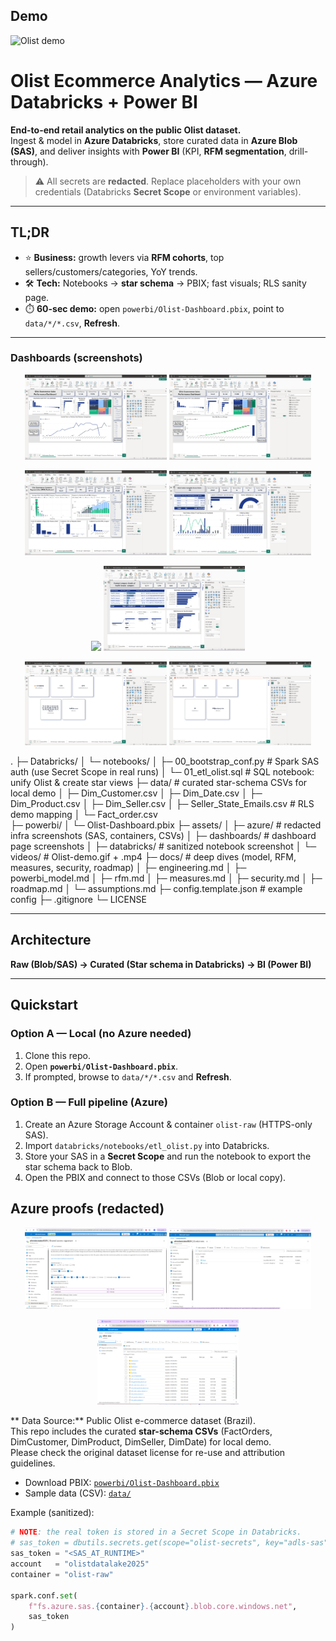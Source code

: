 
## Demo

![Olist demo](assets/videos/Olist-demo.gif)

# Olist Ecommerce Analytics — Azure Databricks + Power BI

**End-to-end retail analytics on the public Olist dataset.**  
Ingest & model in **Azure Databricks**, store curated data in **Azure Blob (SAS)**, and deliver insights with **Power BI** (KPI, **RFM segmentation**, drill-through).

> ⚠️ All secrets are **redacted**. Replace placeholders with your own credentials (Databricks **Secret Scope** or environment variables).

---

## TL;DR

- ⭐ **Business:** growth levers via **RFM cohorts**, top sellers/customers/categories, YoY trends.  
- 🛠️ **Tech:** Notebooks → **star schema** → PBIX; fast visuals; RLS sanity page.  
- ⏱️ **60-sec demo:** open `powerbi/Olist-Dashboard.pbix`, point to `data/*/*.csv`, **Refresh**.


---


### Dashboards (screenshots)

<p align="center">
  <img src="assets/dashboards/Performance_overview.png" width="45%"/>
  <img src="assets/dashboards/Performance_overview2.png" width="45%"/>
</p>

<p align="center">
  <img src="assets/dashboards/Customer_segmentation%20(RFM).png" width="45%"/>
  <img src="assets/dashboards/drillthrough%201%20seller%20insight.png" width="45%"/>
</p>

<p align="center">
  <img src="assets/dashboards/drillthrough%202%20customers%20performance.png" width="45%"/>
  <img src="assets/dashboards/drillthrough3%20Productcategory%20details.png" width="45%"/>
</p>

<p align="center">
  <img src="assets/dashboards/RLS%20check1.png" width="45%"/>
  <img src="assets/dashboards/RLS%20check2.png" width="45%"/>
</p>




.
├─ Databricks/
│  └─ notebooks/
│     ├─ 00_bootstrap_conf.py         # Spark SAS auth (use Secret Scope in real runs)
│     └─ 01_etl_olist.sql             # SQL notebook: unify Olist & create star views
├─ data/                              # curated star-schema CSVs for local demo
│  ├─ Dim_Customer.csv
│  ├─ Dim_Date.csv
│  ├─ Dim_Product.csv
│  ├─ Dim_Seller.csv
│  ├─ Seller_State_Emails.csv         # RLS demo mapping
│  └─ Fact_order.csv                  
├─ powerbi/
│  └─ Olist-Dashboard.pbix
├─ assets/
│  ├─ azure/                          # redacted infra screenshots (SAS, containers, CSVs)
│  ├─ dashboards/                     # dashboard page screenshots
│  ├─ databricks/                     # sanitized notebook screenshot
│  └─ videos/                         # Olist-demo.gif + .mp4 
├─ docs/                              # deep dives (model, RFM, measures, security, roadmap)
│  ├─ engineering.md
│  ├─ powerbi_model.md
│  ├─ rfm.md
│  ├─ measures.md
│  ├─ security.md
│  ├─ roadmap.md
│  └─ assumptions.md
├─ config.template.json               # example config 
├─ .gitignore
└─ LICENSE

---

## Architecture

**Raw (Blob/SAS) → Curated (Star schema in Databricks) → BI (Power BI)**  


---

## Quickstart

### Option A — Local (no Azure needed)

1. Clone this repo.  
2. Open **`powerbi/Olist-Dashboard.pbix`**.  
3. If prompted, browse to `data/*/*.csv` and **Refresh**.

### Option B — Full pipeline (Azure)

1. Create an Azure Storage Account & container `olist-raw` (HTTPS-only SAS).  
2. Import `databricks/notebooks/etl_olist.py` into Databricks.  
3. Store your SAS in a **Secret Scope** and run the notebook to export the star schema back to Blob.  
4. Open the PBIX and connect to those CSVs (Blob or local copy).

## Azure proofs (redacted)

<p align="center">
  <img src="assets/azure/azure-sas-settings.png" width="45%"/>
  <img src="assets/azure/azure-containers-list.png" width="45%"/>
</p>

<p align="center">
  <img src="assets/azure/azure-csv_data.png" width="45%"/>
</p>



** Data Source:** Public Olist e-commerce dataset (Brazil).  
This repo includes the curated **star-schema CSVs** (FactOrders, DimCustomer, DimProduct, DimSeller, DimDate) for local demo.  
Please check the original dataset license for re-use and attribution guidelines.

- Download PBIX: [`powerbi/Olist-Dashboard.pbix`](powerbi/Olist-Dashboard.pbix)
- Sample data (CSV): [`data/`](data/)


Example (sanitized):

```python
# NOTE: the real token is stored in a Secret Scope in Databricks.
# sas_token = dbutils.secrets.get(scope="olist-secrets", key="adls-sas")
sas_token = "<SAS_AT_RUNTIME>"
account   = "olistdatalake2025"
container = "olist-raw"

spark.conf.set(
    f"fs.azure.sas.{container}.{account}.blob.core.windows.net",
    sas_token
)


